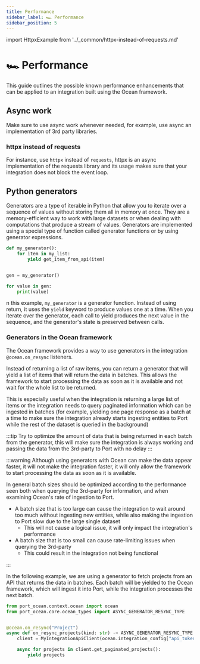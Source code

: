 ```yaml
---
title: Performance
sidebar_label: 🏎️ Performance
sidebar_position: 5
---
```


import HttpxExample from '../\_common/httpx-instead-of-requests.md'

# 🏎️ Performance

This guide outlines the possible known performance enhancements that can be applied to an integration built using the
Ocean framework.

## Async work

Make sure to use async work whenever needed, for example, use async an implementation of 3rd party libraries.

### httpx instead of requests

For instance, use `httpx` instead of `requests`, httpx is an async implementation of the requests library and its usage makes sure that your integration does not block the event loop.

<HttpxExample />

## Python generators

Generators are a type of iterable in Python that allow you to iterate over a sequence of values without storing them all
in memory at once. They are a memory-efficient way to work with large datasets or when dealing with computations that
produce a stream of values. Generators are implemented using a special type of function called generator functions or by
using generator expressions.

```python showLineNumbers
def my_generator():
    for item in my_list:
        yield get_item_from_api(item)


gen = my_generator()

for value in gen:
    print(value)
```

n this example, `my_generator` is a generator function. Instead of using return, it uses the `yield` keyword to produce
values one at a time. When you iterate over the generator, each call to yield produces the next value in the sequence,
and the generator's state is preserved between calls.

### Generators in the Ocean framework

The Ocean framework provides a way to use generators in the integration `@ocean.on_resync` listeners.

Instead of returning a list of raw items, you can return a generator that will yield a list of items that will return
the data in batches. This allows the framework to start processing the data as soon as it is available and not wait
for the whole list to be returned.

This is especially useful when the integration is returning a large list of items or the integration needs to query paginated information which can be ingested in batches (for example, yielding one page response as a batch at a time to make sure the integration already starts ingesting entities to Port while the rest of the dataset is queried in the background)

:::tip
Try to optimize the amount of data that is being returned in each batch from the generator, this will make sure the integration is always working and passing the data from the 3rd-party to Port with no delay
:::

:::warning
Although using generators with Ocean can make the data appear faster, it will not make the integration faster, it will
only allow the framework to start processing the data as soon as it is available.

In general batch sizes should be optimized according to the performance seen both when querying the 3rd-party for information, and when examining Ocean's rate of ingestion to Port.

- A batch size that is too large can cause the integration to wait around too much without ingesting new entities, while also making the ingestion to Port slow due to the large single dataset
  - This will not cause a logical issue, it will only impact the integration's performance
- A batch size that is too small can cause rate-limiting issues when querying the 3rd-party
  - This could result in the integration not being functional

:::

In the following example, we are using a generator to fetch projects from an API that returns the data in batches.
Each batch will be yielded to the Ocean framework, which will ingest it into Port, while the integration processes the next batch.

```python showLineNumbers
from port_ocean.context.ocean import ocean
from port_ocean.core.ocean_types import ASYNC_GENERATOR_RESYNC_TYPE


@ocean.on_resync("Project")
async def on_resync_projects(kind: str) -> ASYNC_GENERATOR_RESYNC_TYPE:
    client = MyIntegrationApiClient(ocean.integration_config["api_token"])

    async for projects in client.get_paginated_projects():
        yield projects
```
